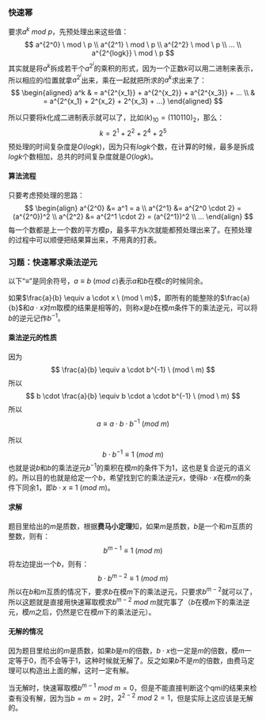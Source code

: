 ### 快速幂

要求$a^k \ mod \ p$，先预处理出来这些值：
$$
a^{2^0} \ mod \ p \\
a^{2^1} \ mod \ p \\
a^{2^2} \ mod \ p \\
... \\
a^{2^{logk}} \ mod \ p
$$
 其实就是将$a^k$拆成若干个$a^{2^i}$的乘积的形式，因为一个正数$k$可以用二进制来表示，所以相应的$i$位置就拿$a^{2^i}$出来，乘在一起就把所求的$a^k$求出来了：
$$
\begin{aligned}
a^k & = a^{2^{x_1}} + a^{2^{x_2}} + a^{2^{x_3}} + ... \\
& = a^{2^{x_1} + 2^{x_2} + 2^{x_3} + ...}
\end{aligned}
$$

所以只要将$k$化成二进制表示就可以了，比如$(k)_{10} = (110110)_2$，那么：
$$
k = 2^1 + 2^2 + 2^4 + 2^5
$$
预处理的时间复杂度是$O(logk)$，因为只有$logk$个数，在计算的时候，最多是拆成$logk$个数相加，总共的时间复杂度就是$O(logk)$。

#### 算法流程

只要考虑预处理的思路：
$$
\begin{align}
a^{2^0} &= a^1 = a \\
a^{2^1} &= a^{2^0 \cdot 2} = (a^{2^0})^2 \\
a^{2^2} &= a^{2^1 \cdot 2} = (a^{2^1})^2 \\
...
\end{align}
$$
每一个数都是上一个数的平方模p，最多平方k次就能都预处理出来了。在预处理的过程中可以顺便把结果算出来，不用真的打表。

### 习题：快速幂求乘法逆元

以下“$\equiv$”是同余符号，$a \equiv b \ (mod \ c)$表示$a$和$b$在模$c$的时候同余。

如果$\frac{a}{b} \equiv a \cdot x \ (mod \ m)$，即所有的能整除的$\frac{a}{b}$和$a \cdot x$对$m$取模的结果是相等的，则称$x$是$b$在模$m$条件下的乘法逆元，可以将$b$的逆元记作$b^{-1}$。

#### 乘法逆元的性质

因为
$$
\frac{a}{b} \equiv a \cdot b^{-1} \ (mod \ m)
$$
所以
$$
b \cdot \frac{a}{b} \equiv b \cdot a \cdot b^{-1} \ (mod \ m)
$$
所以
$$
a \equiv a \cdot b \cdot b^{-1} \ (mod \ m)
$$

所以
$$
b \cdot b^{-1} \equiv 1 \ (mod \ m)
$$
也就是说$b$和$b$的乘法逆元$b^{-1}$的乘积在模$m$的条件下为$1$，这也是复合逆元的语义的。所以目的也就是给定一个$b$，希望找到它的乘法逆元$x$，使得$b \cdot x$在模$m$的条件下同余$1$，即$b \cdot x \equiv 1 \ (mod \ m)$。

#### 求解

题目里给出的$m$是质数，根据**费马小定理**知，如果$m$是质数，$b$是一个和$m$互质的整数，则有：
$$
b^{m-1} \equiv 1 \ (mod \ m)
$$
将左边提出一个$b$，则有：
$$
b \cdot b^{m-2} \equiv 1 \ (mod \ m)
$$
所以在$b$和$m$互质的情况下，要求$b$在模$m$下的乘法逆元，只要求$b^{m-2}$就可以了，所以这题就是直接用快速幂取模求$b^{m-2} \ mod \ m$就完事了（$b$在模$m$下的乘法逆元，模$m$之后，仍然是它在模$m$下的乘法逆元）。

#### 无解的情况

因为题目里给出的$m$是质数，如果$b$是$m$的倍数，$b \cdot x$也一定是$m$的倍数，模$m$一定等于$0$，而不会等于$1$，这种时候就无解了。反之如果$b$不是$m$的倍数，由费马定理可以构造出上面的解，这时一定有解。

当无解时，快速幂取模$b^{m-1} \ mod \ m = 0$，但是不能直接判断这个qmi的结果来检查有没有解，因为当$b=m=2$时，$2^{2-2} \ mod \ 2 = 1$，但是实际上这应该是无解的。